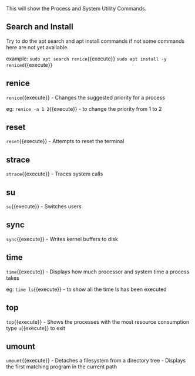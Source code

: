 
This will show the Process and System Utility Commands.

## Search and Install

Try to do the apt search and apt install commands if not some commands here are not yet available.

example: 
`sudo apt search renice`{{execute}} 
`sudo apt install -y  reniced`{{execute}}

## renice
`renice`{{execute}} - Changes the suggested priority for a process

eg: `renice -a 1 2`{{execute}} - to change the priority from 1 to 2

## reset
`reset`{{execute}} - Attempts to reset the terminal

## strace
`strace`{{execute}} - Traces system calls

## su
`su`{{execute}} - Switches users

## sync
`sync`{{execute}} - Writes kernel buffers to disk

## time
`time`{{execute}} - Displays how much processor and system time a process takes

eg: `time ls`{{execute}} - to show all the time ls has been executed

## top
`top`{{execute}} - Shows the processes with the most resource consumption
type `u`{{execute}} to exit

## umount
`umount`{{execute}} - Detaches a filesystem from a directory tree
                    - Displays the first matching program in the current path
